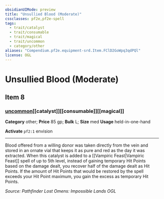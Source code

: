 ```yaml
---
obsidianUIMode: preview
title: "Unsullied Blood (Moderate)"
cssclasses: pf2e,pf2e-spell
tags:
  - trait/catalyst
  - trait/consumable
  - trait/magical
  - trait/uncommon
  - category/other
aliases: "Compendium.pf2e.equipment-srd.Item.FClD2GoWpq3qdPQl"
license: OGL
---
```

# Unsullied Blood (Moderate)
## Item 8
### [uncommon](uncommon "Uncommon Rarity Trait")[[catalyst]][[consumable]][[magical]]

**Category** other; 
**Price** 85 gp; 
**Bulk** L; **Size** med
**Usage** held-in-one-hand

**Activate** `pf2:1` envision

* * *

Blood offered from a willing donor was taken directly from the vein and stored in an ornate vial that keeps it as pure and red as the day it was extracted. When this catalyst is added to a [[Vampiric Feast|Vampiric Feast]] spell of up to 5th level, instead of gaining temporary Hit Points based on the damage dealt, you recover half of the damage dealt as Hit Points. If the amount of Hit Points that would be restored by the spell exceeds your Hit Point maximum, you gain the excess as temporary Hit Points.

*Source: Pathfinder Lost Omens: Impossible Lands*
*OGL*